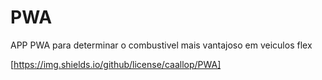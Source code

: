 # PWA
APP PWA para determinar o combustivel mais vantajoso em veiculos flex

[https://img.shields.io/github/license/caallop/PWA]

